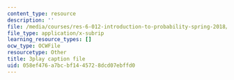 ```yaml
---
content_type: resource
description: ''
file: /media/courses/res-6-012-introduction-to-probability-spring-2018/058ef476a7bcbf1445728dcd07ebffd0_fMHJPEcoC08.srt
file_type: application/x-subrip
learning_resource_types: []
ocw_type: OCWFile
resourcetype: Other
title: 3play caption file
uid: 058ef476-a7bc-bf14-4572-8dcd07ebffd0
---
```

